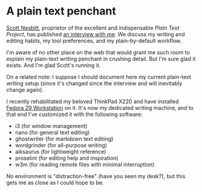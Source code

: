 # A plain text penchant

[Scott Nesbitt](https://scottnesbitt.net/), proprietor of the excellent and indispensable _Plain Text Project_, has published [an interview with me](https://plaintextproject.online/2018/12/05/Behrenshausen.html). We discuss my writing and editing habits, my tool preferences, and my plain-by-default workflow.

I'm aware of no other place on the web that would grant me such room to explain my plain-text writing penchant in crushing detail. But I'm sure glad it exists. And I'm glad Scott's running it.

On a related note: I suppose I should document here my current plain-text writing setup (since it's changed since the interview and will inevitably change again).

I recently rehabilitated my beloved ThinkPad X220 and have installed [Fedora 29 Workstation](https://getfedora.org/en/workstation/download/) on it. It's now my dedicated writing machine, and to that end I've customized it with the following software:

- i3 (for window management)
- nano (for general text editing)
- ghostwriter (for markdown text editing)
- wordgrinder (for all-purpose writing)
- aiksaurus (for lightweight reference)
- proselint (for editing help and inspiration)
- w3m (for reading remote files with minimal interruption)

No environment is "distraction-free" (have you seen my desk?), but this gets me as close as I could hope to be.
